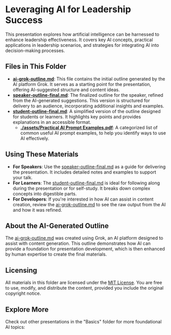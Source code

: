 # Leveraging AI for Leadership Success

This presentation explores how artificial intelligence can be harnessed to enhance leadership effectiveness. It covers key AI concepts, practical applications in leadership scenarios, and strategies for integrating AI into decision-making processes.

## Files in This Folder

- **[ai-grok-outline.md](./ai-grok-outline.md)**: This file contains the initial outline generated by the AI platform Grok. It serves as a starting point for the presentation, offering AI-suggested structure and content ideas.
- **[speaker-outline-final.md](./speaker-outline-final.md)**: The finalized outline for the speaker, refined from the AI-generated suggestions. This version is structured for delivery to an audience, incorporating additional insights and examples.
- **[student-outline-final.md](./student-outline-final.md)**: A simplified version of the outline designed for students or learners. It highlights key points and provides explanations in an accessible format.
    - **[./assets/Practical AI Prompt Examples.pdf](./assets/Practical%20AI%20Prompt%20Examples.pdf)**: A categorized list of common useful AI prompt examples, to help you identify ways to use AI effectively.

## Using These Materials

- **For Speakers**: Use the [speaker-outline-final.md](./speaker-outline-final.md) as a guide for delivering the presentation. It includes detailed notes and examples to support your talk.
- **For Learners**: The [student-outline-final.md](./student-outline-final.md) is ideal for following along during the presentation or for self-study. It breaks down complex concepts into digestible parts.
- **For Developers**: If you're interested in how AI can assist in content creation, review the [ai-grok-outline.md](./ai-grok-outline.md) to see the raw output from the AI and how it was refined.

## About the AI-Generated Outline

The [ai-grok-outline.md](./ai-grok-outline.md) was created using Grok, an AI platform designed to assist with content generation. This outline demonstrates how AI can provide a foundation for presentation development, which is then enhanced by human expertise to create the final materials.

## Licensing

All materials in this folder are licensed under the [MIT License](../../LICENSE.md). You are free to use, modify, and distribute the content, provided you include the original copyright notice.

## Explore More

Check out other presentations in the "Basics" folder for more foundational AI topics:
